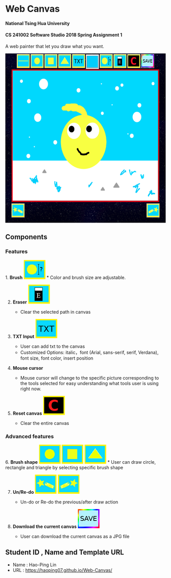 # Web Canvas
#### National Tsing Hua University
#### CS 241002 Software Studio 2018 Spring Assignment 1
A web painter that let you draw what you want.

<img src="preview.png" width="600px" height="531px" alt="preview"></img>

## Components

<h3> Features </h3>
1. <b>Brush</b>
    <img src="pic/brushsize.png" width="68px" height="60px" alt="preview"></img>
    * Color and brush size are adjustable.

2. <b>Eraser</b>
    <img src="pic/eraser.png" width="68px" height="60px" alt="preview"></img>
    * Clear the selected path in canvas
 
3. <b>TXT Input</b>
    <img src="pic/txt.png" width="68px" height="60px" alt="preview"></img>
    * User can add txt to the canvas
    * Customized Options: italic，font (Arial, sans-serif, serif, Verdana), font size, font color, insert position
    
4. <b>Mouse cursor</b>
    * Mouse cursor will change to the specific picture corresponding to the tools        selected for easy understanding what tools     user is using right now.

5. <b>Reset canvas</b>  <img src="pic/clear.png" width="68px" height="60px" alt="preview"></img>
    * Clear the entire canvas

<h3>Advanced features</h3>
6. <b>Brush shape</b>
    <img src="pic/circle.png" width="68px" height="60px" alt="preview"></img>
    <img src="pic/rec.png" width="68px" height="60px" alt="preview"></img>
    <img src="pic/triangle.png" width="68px" height="60px" alt="preview"></img>
    * User can draw circle, rectangle and triangle by selecting specific brush shape 

7. <b>Un/Re-do</b>
    <img src="pic/undo.png" width="68px" height="60px" alt="preview"></img>
    <img src="pic/redo.png" width="68px" height="60px" alt="preview"></img>
    * Un-do or Re-do the previous/after draw action

8. <b>Download the current canvas</b>
    <img src="pic/save.png" width="68px" height="60px" alt="preview"></img>
    * User can download the current canvas as a JPG file

## Student ID , Name and Template URL
-  Name : Hao-Ping Lin
-  URL : https://haoping07.github.io/Web-Canvas/
